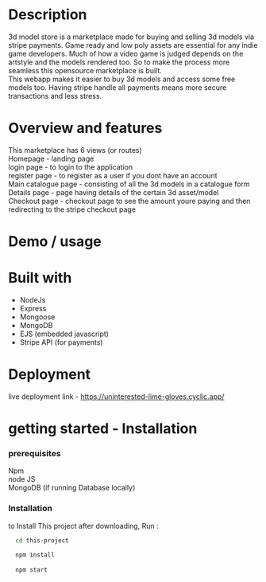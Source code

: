 # Description
3d model store is a marketplace made for buying and selling 3d models via stripe payments. 
Game ready and low poly assets are essential for any indie game developers. Much of how a video game is judged depends on the artstyle and the models rendered too. 
So to make the process more seamless this opensource marketplace is built. \
This webapp makes it easier to buy 3d models and access some free models too.
Having stripe handle all payments means more secure transactions and less stress.


# Overview and features
This marketplace has 6 views (or routes) \
Homepage - landing page\
login page - to login to the application \
register page - to register as a user if you dont have an account \
Main catalogue page - consisting of all the 3d models in a catalogue form \
Details page - page having details of the certain 3d asset/model \
Checkout page - checkout page to see the amount youre paying and then redirecting to the stripe checkout page


# Demo / usage


# Built with 
* NodeJs
* Express
* Mongoose
* MongoDB
* EJS (embedded javascript)
* Stripe API (for payments)

# Deployment

live deployment link - https://uninterested-lime-gloves.cyclic.app/


# getting started - Installation

### prerequisites 
Npm \
node JS  \
MongoDB (if running Database locally)


### Installation
to Install This project after downloading, Run : 


```bash
  cd this-project
  
  npm install
   
  npm start

```








